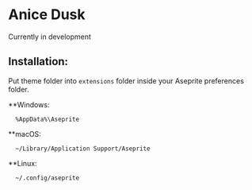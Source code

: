 # Anice Dusk
Currently in development

## Installation:
Put theme folder into `extensions` folder inside your Aseprite preferences folder.

**Windows:
```
  %AppData%\Aseprite
```

**macOS:
```
  ~/Library/Application Support/Aseprite
```

**Linux:
```
  ~/.config/aseprite
```

